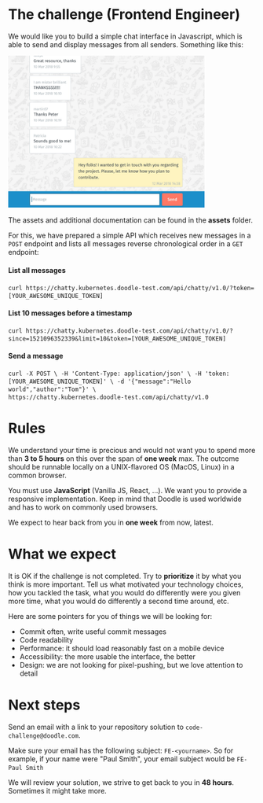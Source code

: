 # The challenge (Frontend Engineer)
We would like you to build a simple chat interface in Javascript, which is able to send and display messages from 
all senders. Something like this:

<img src="chat.png" width="400" alt="chat" />

The assets and additional documentation can be found in the **assets** folder.

For this, we have prepared a simple API which receives new messages in a `POST` endpoint
and lists all messages reverse chronological order in a `GET` endpoint:

#### List all messages
```shell script
curl https://chatty.kubernetes.doodle-test.com/api/chatty/v1.0/?token=
[YOUR_AWESOME_UNIQUE_TOKEN]
```
#### List 10 messages before a timestamp
```shell script
curl https://chatty.kubernetes.doodle-test.com/api/chatty/v1.0/?
since=1521096352339&limit=10&token=[YOUR_AWESOME_UNIQUE_TOKEN]

```
#### Send a message
```shell script
curl -X POST \ -H 'Content-Type: application/json' \ -H 'token:
[YOUR_AWESOME_UNIQUE_TOKEN]' \ -d '{"message":"Hello world","author":"Tom"}' \
https://chatty.kubernetes.doodle-test.com/api/chatty/v1.0
```

# Rules
We understand your time is precious and would not want you to spend more than **3 to 5 hours** on this over the span 
of **one week** max. The outcome should be runnable locally on a UNIX-flavored OS (MacOS, Linux) in a common browser.

You must use **JavaScript** (Vanilla JS, React, ...). We want you to provide a responsive
implementation. Keep in mind that Doodle is used worldwide and has to work on commonly
used browsers.

We expect to hear back from you in **one week** from now, latest.

# What we expect
It is OK if the challenge is not completed. Try to **prioritize** it by what you think is more important. Tell us what 
motivated your technology choices, how you tackled the task, what you would do differently were you given more time, 
what you would do differently a second time around, etc.

Here are some pointers for you of things we will be looking for:

* Commit often, write useful commit messages
* Code readability
* Performance: it should load reasonably fast on a mobile device
* Accessibility: the more usable the interface, the better
* Design: we are not looking for pixel-pushing, but we love attention to detail

# Next steps

Send an email with a link to your repository solution to `code-challenge@doodle.com`.

Make sure your email has the following subject: `FE-<yourname>`. So for example, if your name were "Paul Smith", 
your email subject would be `FE-Paul Smith`

We will review your solution, we strive to get back to you in **48 hours**. Sometimes it might take more.
